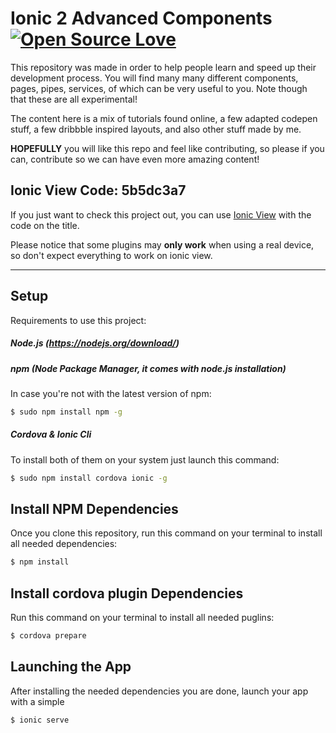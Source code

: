 # Ionic 2 Advanced Components [![Open Source Love](https://badges.frapsoft.com/os/v1/open-source.svg?v=103)](https://github.com/ellerbrock/open-source-badge/)

This repository was made in order to help people learn and speed up their development process.
You will find many many different components, pages, pipes, services, of which can be very useful to you. Note though that these are all experimental!

The content here is a mix of tutorials found online, a few adapted codepen stuff, a few dribbble inspired layouts, and also other stuff made by me.

**HOPEFULLY** you will like this repo and feel like contributing, so please if you can, contribute so we can have even more amazing content!

## Ionic View Code: 5b5dc3a7

If you just want to check this project out, you can use [Ionic View](http://view.ionic.io/) with the code on the title.

Please notice that some plugins may **only work** when using a real device, so don't expect everything to work on ionic view.

****


## Setup

Requirements to use this project:

##### Node.js (https://nodejs.org/download/)

##### npm (Node Package Manager, it comes with node.js installation)
In case you're not with the latest version of npm:
```sh
$ sudo npm install npm -g
```

##### Cordova & Ionic Cli
To install both of them on your system just launch this command:
```sh
$ sudo npm install cordova ionic -g
```

## Install NPM Dependencies
Once you clone this repository, run this command on your terminal to install all needed dependencies:
```sh
$ npm install
```

## Install cordova plugin Dependencies
Run this command on your terminal to install all needed puglins:
```sh
$ cordova prepare
```

## Launching the App
After installing the needed dependencies you are done, launch your app with a simple
```sh
$ ionic serve
```